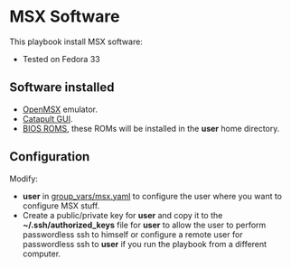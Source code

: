 # MSX Software

This playbook install MSX software:

+ Tested on Fedora 33

## Software installed

+ [OpenMSX](https://openmsx.org/) emulator.
+ [Catapult GUI](https://github.com/openMSX/catapult).
+ [BIOS ROMS](http://msx2.org/Funet%20(2006-05-28)/emulator/openMSX/System%20Roms/), these ROMs will be installed in the **user** home directory.

## Configuration

Modify:

+ **user** in [group_vars/msx.yaml](group_vars/msx.yaml) to configure the user where you want to configure MSX stuff.
+ Create a public/private key for **user** and copy it to the **~/.ssh/authorized_keys** file for **user** to allow the user to perform passwordless ssh to himself or configure a remote user for passwordless ssh to **user** if you run the playbook from a different computer.